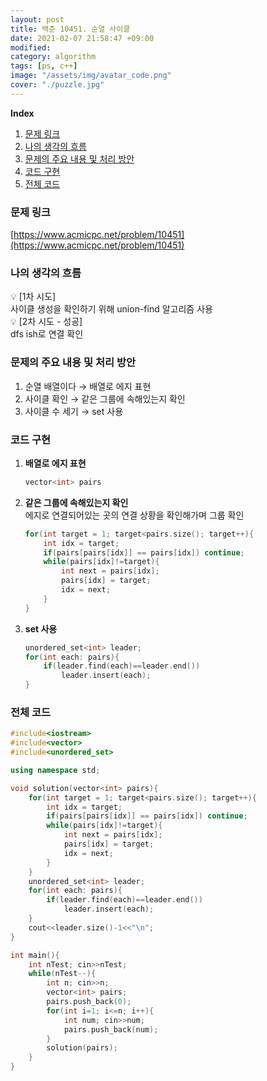 ```yaml
---
layout: post
title: 백준 10451. 순열 사이클
date: 2021-02-07 21:58:47 +09:00
modified: 
category: algorithm
tags: [ps, c++]
image: "/assets/img/avatar_code.png"
cover: "./puzzle.jpg"
---
```


**Index**
1. [문제 링크](#문제-링크)
1. [나의 생각의 흐름](#나의-생각의-흐름)
1. [문제의 주요 내용 및 처리 방안](#문제의-주요-내용-및-처리-방안)
1. [코드 구현](#코드-구현)
1. [전체 코드](#전체-코드)

### 문제 링크
[https://www.acmicpc.net/problem/10451](https://www.acmicpc.net/problem/10451)

### 나의 생각의 흐름
💡 [1차 시도]<br>
    사이클 생성을 확인하기 위해 union-find 알고리즘 사용<br>
💡 [2차 시도 - 성공]<br> 
    dfs ish로 연결 확인<br>


### 문제의 주요 내용 및 처리 방안
1. 순열 배열이다 → 배열로 에지 표현
1. 사이클 확인 → 같은 그룹에 속해있는지 확인
1. 사이클 수 세기 → set 사용

### 코드 구현 
1. **배열로 에지 표현**
    ```c++
    vector<int> pairs
    ```
1. **같은 그룹에 속해있는지 확인**<br>
    에지로 연결되어있는 곳의 연결 상황을 확인해가며 그룹 확인
    ```c++
    for(int target = 1; target<pairs.size(); target++){
        int idx = target;
        if(pairs[pairs[idx]] == pairs[idx]) continue;
        while(pairs[idx]!=target){
            int next = pairs[idx];
            pairs[idx] = target;
            idx = next;
        }
    }
    ```
1. **set 사용**
    ```c++
    unordered_set<int> leader;
    for(int each: pairs){
        if(leader.find(each)==leader.end())
            leader.insert(each);
    }
    ```

### 전체 코드
```c++
#include<iostream>
#include<vector>
#include<unordered_set>

using namespace std;

void solution(vector<int> pairs){
    for(int target = 1; target<pairs.size(); target++){
        int idx = target;
        if(pairs[pairs[idx]] == pairs[idx]) continue;
        while(pairs[idx]!=target){
            int next = pairs[idx];
            pairs[idx] = target;
            idx = next;
        }
    }
    unordered_set<int> leader;
    for(int each: pairs){
        if(leader.find(each)==leader.end())
            leader.insert(each);
    }
    cout<<leader.size()-1<<"\n";
}

int main(){
    int nTest; cin>>nTest;
    while(nTest--){
        int n; cin>>n;
        vector<int> pairs;
        pairs.push_back(0);
        for(int i=1; i<=n; i++){
            int num; cin>>num;
            pairs.push_back(num);
        }
        solution(pairs);
    }
}
```





